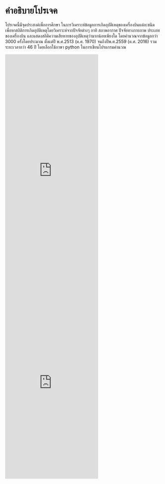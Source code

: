 # คำอธิบายโปรเจค
 

 โปรเจคนี้มีจุดประสงค์เพื่อการศึกษา ในการวิเคราะห์ข้อมูลการเกิดอุบัติเหตุของเครื่องบินแต่ละชนิด เพื่อหาสถิติการเกิดอุบัติเหตุโดยวิเคราะห์จากปัจจัยต่างๆ อาทิ สภาพอากาศ ปัจจัยทางกายภาพ ประเภทของเครื่องบิน
 และแสดงสถิติความเสียหายของอุบัติเหตุว่ามากน้อยเพียงใด โดยคำนวณจากข้อมูลกว่า 3000 ครั้งโดยประมาณ ตั้งแต่ปี พ.ศ.2513 (ค.ศ. 1970) จนถึงปีพ.ศ.2559 (ค.ศ. 2016) รวมระยะเวลากว่า 46 ปี โดยเลือกใช้ภาษา python ในการเขียนโปรแกรมคำนวณ

<embed type="image/svg+xml" 	src="https://cdn.rawgit.com/158Alfetta/941b94cbd93b85cf6bc9a25f2569d056/raw/9703783517fdcb2f822cf73d726fa04296543383/maps2.svg" weight='1024' height="768" />
<embed type="image/svg+xml" src="https://cdn.rawgit.com/158Alfetta/941b94cbd93b85cf6bc9a25f2569d056/raw/9703783517fdcb2f822cf73d726fa04296543383/line_year.svg" weight='800' height="600" />
